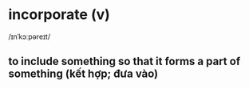 # incorporate (v)

/ɪnˈkɔːpəreɪt/

## to include something so that it forms a part of something (kết hợp; đưa vào)